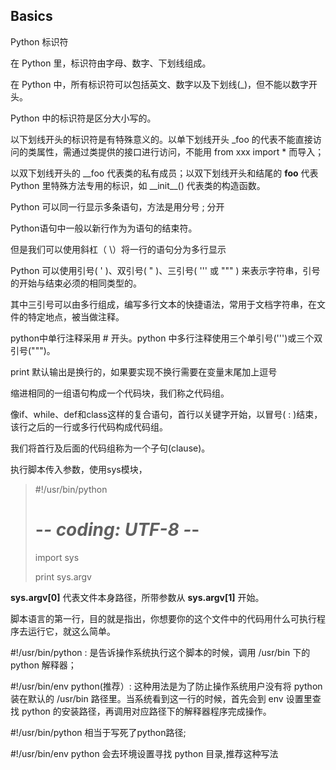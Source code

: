 ## Basics ##
Python 标识符

在 Python 里，标识符由字母、数字、下划线组成。

在 Python 中，所有标识符可以包括英文、数字以及下划线(_)，但不能以数字开头。

Python 中的标识符是区分大小写的。

以下划线开头的标识符是有特殊意义的。以单下划线开头 _foo 的代表不能直接访问的类属性，需通过类提供的接口进行访问，不能用 from xxx import * 而导入；

以双下划线开头的 __foo 代表类的私有成员；以双下划线开头和结尾的 __foo__ 代表 Python 里特殊方法专用的标识，如 \_\_init\_\_() 代表类的构造函数。

Python 可以同一行显示多条语句，方法是用分号 ; 分开

Python语句中一般以新行作为为语句的结束符。

但是我们可以使用斜杠（ \）将一行的语句分为多行显示

Python 可以使用引号( ' )、双引号( " )、三引号( ''' 或 """ ) 来表示字符串，引号的开始与结束必须的相同类型的。

其中三引号可以由多行组成，编写多行文本的快捷语法，常用于文档字符串，在文件的特定地点，被当做注释。

python中单行注释采用 # 开头。python 中多行注释使用三个单引号(''')或三个双引号(""")。

print 默认输出是换行的，如果要实现不换行需要在变量末尾加上逗号

缩进相同的一组语句构成一个代码块，我们称之代码组。

像if、while、def和class这样的复合语句，首行以关键字开始，以冒号( : )结束，该行之后的一行或多行代码构成代码组。

我们将首行及后面的代码组称为一个子句(clause)。

执行脚本传入参数，使用sys模块，
>    #!/usr/bin/python
>    # -*- coding: UTF-8 -*-
>    
>    import sys
>    
>    print sys.argv

**sys.argv[0]** 代表文件本身路径，所带参数从 **sys.argv[1]** 开始。

脚本语言的第一行，目的就是指出，你想要你的这个文件中的代码用什么可执行程序去运行它，就这么简单。

\#!/usr/bin/python : 是告诉操作系统执行这个脚本的时候，调用 /usr/bin 下的 python 解释器；

\#!/usr/bin/env python(推荐）: 这种用法是为了防止操作系统用户没有将 python 装在默认的 /usr/bin 路径里。当系统看到这一行的时候，首先会到 env 设置里查找 python 的安装路径，再调用对应路径下的解释器程序完成操作。

#!/usr/bin/python 相当于写死了python路径;

#!/usr/bin/env python 会去环境设置寻找 python 目录,推荐这种写法